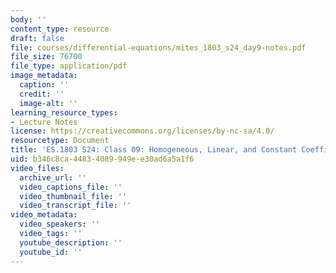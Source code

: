 ```yaml
---
body: ''
content_type: resource
draft: false
file: courses/differential-equations/mites_1803_s24_day9-notes.pdf
file_size: 76700
file_type: application/pdf
image_metadata:
  caption: ''
  credit: ''
  image-alt: ''
learning_resource_types:
- Lecture Notes
license: https://creativecommons.org/licenses/by-nc-sa/4.0/
resourcetype: Document
title: 'ES.1803 S24: Class 09: Homogeneous, Linear, and Constant Coefficient DEs'
uid: b346c8ca-4483-4089-949e-e30ad6a5a1f6
video_files:
  archive_url: ''
  video_captions_file: ''
  video_thumbnail_file: ''
  video_transcript_file: ''
video_metadata:
  video_speakers: ''
  video_tags: ''
  youtube_description: ''
  youtube_id: ''
---
```


